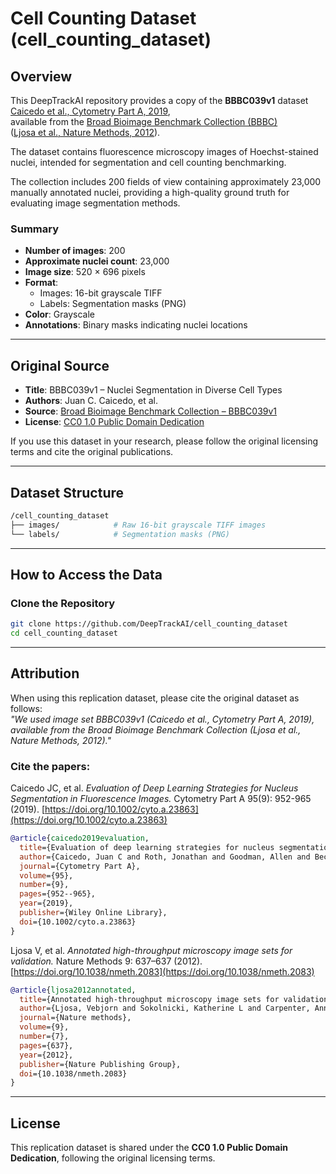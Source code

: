 # Cell Counting Dataset (cell_counting_dataset)

## Overview

This DeepTrackAI repository provides a copy of the **BBBC039v1** dataset  
[Caicedo et al., Cytometry Part A, 2019](https://doi.org/10.1002/cyto.a.23863),  
available from the [Broad Bioimage Benchmark Collection (BBBC)](https://bbbc.broadinstitute.org/BBBC039/)  
([Ljosa et al., Nature Methods, 2012](https://doi.org/10.1038/nmeth.2083)).

The dataset contains fluorescence microscopy images of Hoechst-stained nuclei, intended for segmentation and cell counting benchmarking.

The collection includes 200 fields of view containing approximately 23,000 manually annotated nuclei, providing a high-quality ground truth for evaluating image segmentation methods.

### Summary

- **Number of images**: 200  
- **Approximate nuclei count**: 23,000  
- **Image size**: 520 × 696 pixels  
- **Format**:  
  - Images: 16-bit grayscale TIFF  
  - Labels: Segmentation masks (PNG)  
- **Color**: Grayscale  
- **Annotations**: Binary masks indicating nuclei locations

---

## Original Source

- **Title**: BBBC039v1 – Nuclei Segmentation in Diverse Cell Types  
- **Authors**: Juan C. Caicedo, et al.
- **Source**: [Broad Bioimage Benchmark Collection – BBBC039v1](https://bbbc.broadinstitute.org/BBBC039/)  
- **License**: [CC0 1.0 Public Domain Dedication](https://creativecommons.org/publicdomain/zero/1.0/)

If you use this dataset in your research, please follow the original licensing terms and cite the original publications.

---

## Dataset Structure

```bash
/cell_counting_dataset
├── images/            # Raw 16-bit grayscale TIFF images
└── labels/            # Segmentation masks (PNG)
```

---

## How to Access the Data

### Clone the Repository
```bash
git clone https://github.com/DeepTrackAI/cell_counting_dataset
cd cell_counting_dataset
```

---

## Attribution

When using this replication dataset, please cite the original dataset as follows:  
*"We used image set BBBC039v1 (Caicedo et al., Cytometry Part A, 2019), available from the Broad Bioimage Benchmark Collection (Ljosa et al., Nature Methods, 2012)."*

### Cite the papers:
Caicedo JC, et al. *Evaluation of Deep Learning Strategies for Nucleus Segmentation in Fluorescence Images.* Cytometry Part A 95(9): 952-965 (2019). [https://doi.org/10.1002/cyto.a.23863](https://doi.org/10.1002/cyto.a.23863)  

```bibtex
@article{caicedo2019evaluation,
  title={Evaluation of deep learning strategies for nucleus segmentation in fluorescence images},
  author={Caicedo, Juan C and Roth, Jonathan and Goodman, Allen and Becker, Tim and Karhohs, Kyle W and Broisin, Matthieu and Molnar, Csaba and McQuin, Claire and Singh, Shantanu and Theis, Fabian J and others},
  journal={Cytometry Part A},
  volume={95},
  number={9},
  pages={952--965},
  year={2019},
  publisher={Wiley Online Library},
  doi={10.1002/cyto.a.23863}
}
```

Ljosa V, et al. *Annotated high-throughput microscopy image sets for validation.* Nature Methods 9: 637–637 (2012). [https://doi.org/10.1038/nmeth.2083](https://doi.org/10.1038/nmeth.2083)  

```bibtex
@article{ljosa2012annotated,
  title={Annotated high-throughput microscopy image sets for validation},
  author={Ljosa, Vebjorn and Sokolnicki, Katherine L and Carpenter, Anne E},
  journal={Nature methods},
  volume={9},
  number={7},
  pages={637},
  year={2012},
  publisher={Nature Publishing Group},
  doi={10.1038/nmeth.2083}
}
```

---

## License

This replication dataset is shared under the **CC0 1.0 Public Domain Dedication**, following the original licensing terms.
